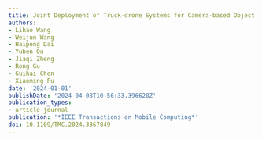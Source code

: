 ```yaml
---
title: Joint Deployment of Truck-drone Systems for Camera-based Object Monitoring
authors:
- Lihao Wang
- Weijun Wang
- Haipeng Dai
- Yuben Qu
- Jiaqi Zheng
- Rong Gu
- Guihai Chen
- Xiaoming Fu
date: '2024-01-01'
publishDate: '2024-04-08T10:56:33.396620Z'
publication_types:
- article-journal
publication: '*IEEE Transactions on Mobile Computing*'
doi: 10.1109/TMC.2024.3367849
---
```

